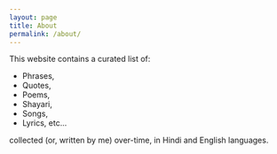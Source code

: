 ```yaml
---
layout: page
title: About
permalink: /about/
---
```


This website contains a curated list of:
- Phrases,
- Quotes,
- Poems,
- Shayari,
- Songs,
- Lyrics, etc...

collected (or, written by me) over-time, in Hindi and English languages.